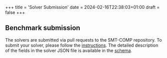 +++
title = 'Solver Submission'
date = 2024-02-16T22:38:03+01:00
draft = false
+++

## Benchmark submission

The solvers are submitted via pull requests to the SMT-COMP repository. To
submit your solver, please follow the
[instructions](https://github.com/SMT-COMP/smt-comp.github.io/tree/new_submission/submissions).
The detailed description of the fields in the solver JSON file is available in
the [schema](schema.html).
